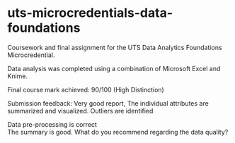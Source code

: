# uts-microcredentials-data-foundations
Coursework and final assignment for the UTS Data Analytics Foundations Microcredential.
  
Data analysis was completed using a combination of Microsoft Excel and Knime.



Final course mark achieved: 90/100 (High Distinction)

Submission feedback: 
Very good report, The individual attributes are summarized  and visualized.
Outliers are identified 
 
Data pre-processing is correct  
The summary is good. 
What do you recommend regarding the data quality?
